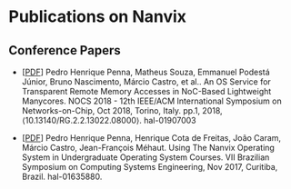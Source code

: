 Publications on Nanvix
=======================

Conference Papers
------------------

- [[PDF](https://hal.archives-ouvertes.fr/hal-01907003)] Pedro Henrique Penna,
Matheus Souza, Emmanuel Podestá Júnior, Bruno Nascimento, Márcio Castro, et
al.. An OS Service for Transparent Remote Memory Accesses in NoC-Based
    Lightweight Manycores. NOCS 2018 - 12th IEEE/ACM International Symposium on
Networks-on-Chip, Oct 2018, Torino, Italy. pp.1, 2018,
⟨10.13140/RG.2.2.13022.08000⟩. hal-01907003

- [[PDF](https://hal.archives-ouvertes.fr/hal-01635880)] Pedro Henrique Penna,
Henrique Cota de Freitas, João Caram, Márcio Castro, Jean-François Méhaut.
Using The Nanvix Operating System in Undergraduate Operating System Courses.
VII Brazilian Symposium on Computing Systems Engineering, Nov 2017, Curitiba,
Brazil. hal-01635880.